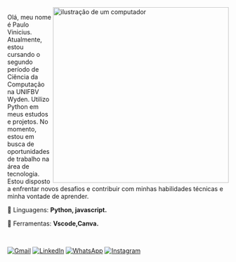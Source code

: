 <img src="https://raw.githubusercontent.com/MicaelliMedeiros/micaellimedeiros/master/image/computer-illustration.png" alt="ilustração de um computador" min-width="400px" max-width="400px" width="400px" align="right">

<p align="left"> 
  Olá, meu nome é Paulo Vinicius. Atualmente, estou cursando o segundo período de Ciência da Computação na UNIFBV Wyden. Utilizo Python em meus estudos e projetos. No momento, estou em busca de oportunidades de trabalho na área de tecnologia. Estou disposto a enfrentar novos desafios e contribuir com minhas habilidades técnicas e minha vontade de aprender.</p>

<p align="left">
  🦄 Linguagens: <strong>Python, javascript.</strong>
</p>

<p align="left">
  💼 Ferramentas: <strong>Vscode,Canva.</strong>
</p>

<br>

<p align="left">
  <a href="#" title="Gmail">
  <img src="https://img.shields.io/badge/-Gmail-FF0000?style=flat-square&labelColor=FF0000&logo=gmail&logoColor=white&link=https://is.gd/EWwmGA" alt="Gmail"/></a>
  <a href="#" title="LinkedIn">
  <img src="https://img.shields.io/badge/-Linkedin-0e76a8?style=flat-square&logo=Linkedin&logoColor=white&link=https://www.linkedin.com/in/viniciusincode/" alt="LinkedIn"/></a>
  <a href="#" title="WhatsApp">
  <img src="https://img.shields.io/badge/-WhatsApp-25d366?style=flat-square&labelColor=25d366&logo=whatsapp&logoColor=white&link=https://criarmeulink.com.br/u/1720025798" alt="WhatsApp"/></a>
  <!--<a href="#" title="Facebook">
  <img src="https://img.shields.io/badge/-Facebook-3b5998?style=flat-square&labelColor=3b5998&logo=facebook&logoColor=white&link=LINK-DO-SEU-FACEBOOK" alt="Facebook"/></a>-->
  <a href="#" title="Instagram">
  <img src="https://img.shields.io/badge/-Instagram-DF0174?style=flat-square&labelColor=DF0174&logo=instagram&logoColor=white&link=https://www.instagram.com/paulo_v1n1cius/" alt="Instagram"/></a>
</p>

